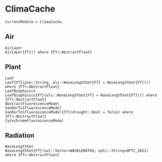 # ClimaCache

```@meta
CurrentModule = ClimaCache
```


## Air
```@docs
AirLayer
AirLayer{FT}() where {FT<:AbstractFloat}
```


## Plant
```@docs
Leaf
Leaf{FT}(psm::String, wls::WaveLengthSet{FT} = WaveLengthSet{FT}()) where {FT<:AbstractFloat}
LeafBiophysics
LeafBiophysics{FT}(wls::WaveLengthSet{FT} = WaveLengthSet{FT}()) where {FT<:AbstractFloat}
AbstractFluorescenceModel
VanDerTolFluorescenceModel
VanDerTolFluorescenceModel{FT}(drought::Bool = false) where {FT<:AbstractFloat}
CytochromeFluorescenceModel
```


## Radiation
```@docs
WaveLengthSet
WaveLengthSet{FT}(swl::Vector=WAVELENGTHS; opti::String=OPTI_2021) where {FT<:AbstractFloat}
```
